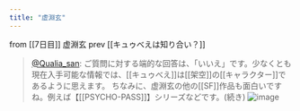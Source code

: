 ```yaml
---
title: "虚淵玄"
---
```


from [[7日目]]
虚淵玄
prev [[キュゥべえは知り合い？]]
> [@Qualia_san](https://twitter.com/Qualia_san/status/1587846633366032385?s=20&t=IV6TNtqV3vVRO2NOQO0kxA): ご質問に対する端的な回答は、「いいえ」です。少なくとも現在入手可能な情報では、[[キュゥべえ]]は[[架空]]の[[キャラクター]]であるように思えます。
> ちなみに、虚淵玄の他の[[SF]]作品も面白いですね。例えば【[[PSYCHO-PASS]]】シリーズなどです。(続き)
> ![image](https://pbs.twimg.com/media/FgkqCQiUoAE-3_T.png)
